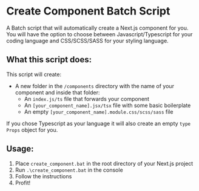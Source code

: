 # Create Component Batch Script
A Batch script that will automatically create a Next.js component for you.
You will have the option to choose between Javascript/Typescript for your coding language and CSS/SCSS/SASS for your styling language.

## What this script does:
This script will create:
- A new folder in the `/components` directory with the name of your component and inside that folder:
  - An `index.js/ts` file that forwards your component
  - An `[your_component_name].jsx/tsx` file with some basic boilerplate
  - An empty `[your_component_name].module.css/scss/sass` file 

If you chose Typescript as your language it will also create an empty `type Props` object for you.

## Usage:
1. Place `create_component.bat` in the root directory of your Next.js project
2. Run `.\create_component.bat` in the console
3. Follow the instructions
4. Profit!
